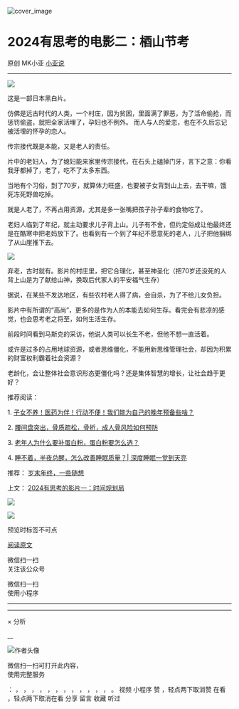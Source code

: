 ![cover_image](https://mmbiz.qpic.cn/mmbiz_jpg/A8SKDch4cJHrVnIWbRCrqmkQqic1qoAg4TyictHHUNgZmIc75tuDLXQdOU0qbelPKwTn2mVo8PxNpPx36ticohGOA/0?wx_fmt=jpeg)

#  2024有思考的电影二：梄山节考

原创  MK小亚  [ 小亚说 ](javascript:void\(0\);)

__ _ _ _ _

![](https://mmbiz.qpic.cn/mmbiz_jpg/A8SKDch4cJHrVnIWbRCrqmkQqic1qoAg41VIVhQG6WQfPvaTviaVPfl32V4AqCGghM9GvHB1MzS10svhPSfHbeQQ/640?wx_fmt=jpeg)

这是一部日本黑白片。

仿佛是远古时代的人类，一个村庄，因为贫困，里面满了罪恶，为了活命偷抢，而惩罚偷盗，就把全家活埋了，孕妇也不例外。
而人与人的爱恋，也在不久后忘记被活埋的怀孕的恋人。

传宗接代既是本能，又是老人的责任。

片中的老妇人，为了媳妇能来家里传宗接代，在石头上磕掉门牙，言下之意：你看我牙都掉了，老了，吃不了太多东西。

当地有个习俗，到了70岁，就算体力旺盛，也要被子女背到山上去，去干嘛，饿死冻死野兽吃掉。

就是人老了，不再占用资源，尤其是多一张嘴把孩子孙子辈的食物吃了。

老妇人临到了年纪，就主动要求儿子背上山。儿子有不舍，但约定俗成让他最终还是在酷寒中把老妈放下了。也看到有一个到了年纪不愿意死的老人，儿子把他捆绑了从山崖推下去。

![](https://mmbiz.qpic.cn/mmbiz_jpg/A8SKDch4cJHrVnIWbRCrqmkQqic1qoAg4ErQYGbqrOVDJFfxtVfQwQ3h7eosMicddHOjYV0ytpoa35FNDKdtH3iaA/640?wx_fmt=jpeg)

弃老，古时就有。影片的村庄里，把它合理化，甚至神圣化（把70岁还没死的人背上山是为了献给山神，换取后代家人的平安福气生存）

据说，在某些不发达地区，有些农村老人得了病，会自杀，为了不给儿女负担。

影片中有所谓的“高尚”，更多的是作为人的本能去如何生存。看完会有悲凉的感觉，也会思考老之将至，如何生活生存。

前段时间看到马斯克的采访，他说人类可以长生不老，但他不想一直活着。

或许是过多的占用地球资源，或者思维僵化，不能用新思维管理社会，却因为积累的财富权利霸着社会资源？

老龄化，会让整体社会意识形态更僵化吗？还是集体智慧的增长，让社会趋于更好？

  

推荐阅读：

1\. [ 子女不养！医药为伴！行动不便！我们能为自己的晚年预备些啥？
](https://mp.weixin.qq.com/s?__biz=MzUxNDAwNTk0MQ==&mid=2247484752&idx=1&sn=fbb79ef2c38d86e7134391f0cd0e1afe&scene=21#wechat_redirect)

2\.  [ 腰间盘突出，骨质疏松，骨折，成人骨风险如何预防
](https://mp.weixin.qq.com/s?__biz=MzUxNDAwNTk0MQ==&mid=2247484926&idx=1&sn=21d233c54b8ec1810cd5083fc3b16b2d&scene=21#wechat_redirect)

3\. [ 老年人为什么要补蛋白粉，蛋白粉要怎么选？
](https://mp.weixin.qq.com/s?__biz=MzUxNDAwNTk0MQ==&mid=2247484820&idx=1&sn=b8f4a58f9ea612039d0fc2952ea9fb3e&scene=21#wechat_redirect)  
  
4\. [ 睡不着，半夜总醒，怎么改善睡眠质量？| 深度睡眠一觉到天亮
](https://mp.weixin.qq.com/s?__biz=MzUxNDAwNTk0MQ==&mid=2247485807&idx=1&sn=e566d480e68b54939f55ed083264e4cd&scene=21#wechat_redirect)  
  

推荐： [ 岁末年终，一些随想
](https://mp.weixin.qq.com/s?__biz=MzUxNDAwNTk0MQ==&mid=2247485973&idx=1&sn=7fb4a379959e6b9e4c8a26e15406adc9&scene=21#wechat_redirect)  

上文： [ 2024有思考的影片一：时间规划局
](https://mp.weixin.qq.com/s?__biz=MzUxNDAwNTk0MQ==&mid=2247485984&idx=1&sn=c6cb9400a3298e1a84249b04a82c717b&scene=21#wechat_redirect)

  

![](https://mmbiz.qpic.cn/mmbiz_gif/b96CibCt70iaZ7Bia3Wm91cEuWhERXfCYjTia9tf7aMjVBNRETSa2NpGjCV6tyNvgCLos8LBgwEgxcwaIw8zdOsG7A/640?wx_fmt=gif)

![](https://mmbiz.qpic.cn/mmbiz_jpg/A8SKDch4cJEicCnqTxiatgGquhIicZ1wJ1Dth5YOOzoYV7U4N3HmiaO0vVAzjOpBVdtF0gnL632Fc7HqiaDmgveQDEw/640?wx_fmt=jpeg)

  

预览时标签不可点

[ 阅读原文 ](javascript:;)

微信扫一扫  
关注该公众号



微信扫一扫  
使用小程序

****



****



×  分析

__

![作者头像](http://mmbiz.qpic.cn/mmbiz_png/A8SKDch4cJE0KicTMyrVCx3VLqEgic5sJ1V5QeGZTibG9GLZlSCXSj5ByXNkib5PBrZVMkI41KKxgwE1K9gfypUeRg/0?wx_fmt=png)

微信扫一扫可打开此内容，  
使用完整服务

：  ，  ，  ，  ，  ，  ，  ，  ，  ，  ，  ，  ，  。  视频  小程序  赞  ，轻点两下取消赞  在看  ，轻点两下取消在看
分享  留言  收藏  听过

